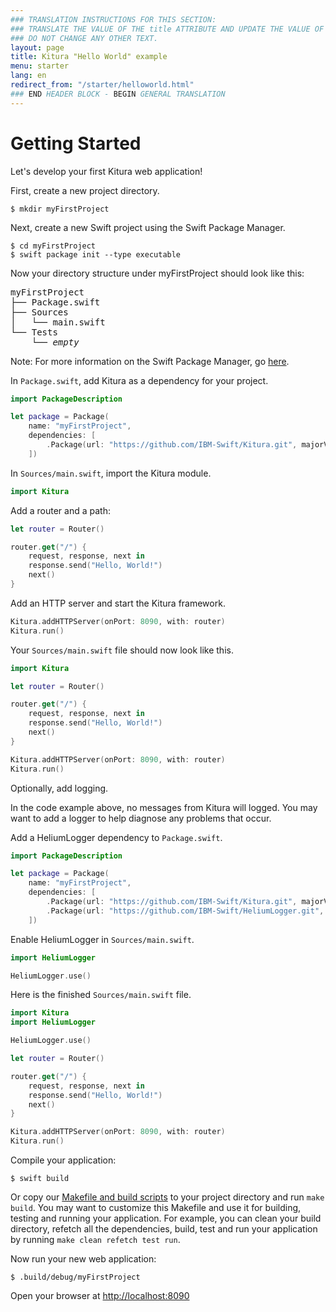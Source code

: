 ```yaml
---
### TRANSLATION INSTRUCTIONS FOR THIS SECTION:
### TRANSLATE THE VALUE OF THE title ATTRIBUTE AND UPDATE THE VALUE OF THE lang ATTRIBUTE. 
### DO NOT CHANGE ANY OTHER TEXT. 
layout: page
title: Kitura "Hello World" example
menu: starter
lang: en
redirect_from: "/starter/helloworld.html"
### END HEADER BLOCK - BEGIN GENERAL TRANSLATION
---
```

# Getting Started

Let's develop your first Kitura web application!

First, create a new project directory.

```
$ mkdir myFirstProject
```

Next, create a new Swift project using the Swift Package Manager.

```
$ cd myFirstProject
$ swift package init --type executable
```

Now your directory structure under myFirstProject should look like this:
<pre>
myFirstProject
├── Package.swift
├── Sources
│   └── main.swift
└── Tests
    └── <i>empty</i>
</pre>

Note: For more information on the Swift Package Manager, go [here](https://swift.org/package-manager).

In `Package.swift`, add Kitura as a dependency for your project.

```swift
import PackageDescription

let package = Package(
    name: "myFirstProject",
    dependencies: [
        .Package(url: "https://github.com/IBM-Swift/Kitura.git", majorVersion: 0, minor: 28)
    ])
```

In `Sources/main.swift`, import the Kitura module.

```swift
import Kitura
```

Add a router and a path:

```swift
let router = Router()

router.get("/") {
    request, response, next in
    response.send("Hello, World!")
    next()
}
```

Add an HTTP server and start the Kitura framework.

```swift
Kitura.addHTTPServer(onPort: 8090, with: router)
Kitura.run()
```

Your `Sources/main.swift` file should now look like this.

```swift
import Kitura

let router = Router()

router.get("/") {
    request, response, next in
    response.send("Hello, World!")
    next()
}

Kitura.addHTTPServer(onPort: 8090, with: router)
Kitura.run()
```

Optionally, add logging.

 In the code example above, no messages from Kitura will logged. You may want to add a logger to help diagnose any problems that occur.

 Add a HeliumLogger dependency to `Package.swift`.

```swift
import PackageDescription

let package = Package(
    name: "myFirstProject",
    dependencies: [
        .Package(url: "https://github.com/IBM-Swift/Kitura.git", majorVersion: 0, minor: 28),
        .Package(url: "https://github.com/IBM-Swift/HeliumLogger.git", majorVersion: 0, minor: 15)
    ])
```

Enable HeliumLogger in `Sources/main.swift`.

```swift
import HeliumLogger

HeliumLogger.use()
```

Here is the finished `Sources/main.swift` file.

```swift
import Kitura
import HeliumLogger

HeliumLogger.use()

let router = Router()

router.get("/") {
    request, response, next in
    response.send("Hello, World!")
    next()
}

Kitura.addHTTPServer(onPort: 8090, with: router)
Kitura.run()
```

Compile your application:

```
$ swift build
```

Or copy our [Makefile and build scripts](https://github.com/IBM-Swift/Package-Builder/blob/master/build) to your project directory and run `make build`. You may want to customize this Makefile and use it for building, testing and running your application. For example, you can clean your build directory, refetch all the dependencies, build, test and run your application by running `make clean refetch test run`.

Now run your new web application:

```
$ .build/debug/myFirstProject
```

Open your browser at [http://localhost:8090](http://localhost:8090)

